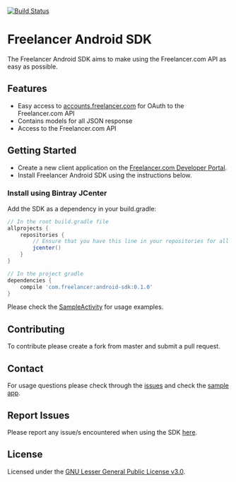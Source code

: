 [![Build Status](https://travis-ci.org/freelancer/freelancer-sdk-android.svg?branch=master)](https://travis-ci.org/freelancer/freelancer-sdk-android)

# Freelancer Android SDK

The Freelancer Android SDK aims to make using the Freelancer.com API as easy as possible.


## Features

* Easy access to [accounts.freelancer.com](https://accounts.freelancer.com) for OAuth to the Freelancer.com API
* Contains models for all JSON response
* Access to the Freelancer.com API

## Getting Started

* Create a new client application on the [Freelancer.com Developer Portal](https://accounts.freelancer.com/settings/develop).
* Install Freelancer Android SDK using the instructions below.

### Install using Bintray JCenter

Add the SDK as a dependency in your build.gradle:
```groovy
// In the root build.gradle file
allprojects {
    repositories {
        // Ensure that you have this line in your repositories for all projects
        jcenter()
    }
}

// In the project gradle
dependencies {
    compile 'com.freelancer:android-sdk:0.1.0'
}
```

Please check the [SampleActivity](https://github.com/freelancer/freelancer-sdk-android/blob/master/sample/src/main/java/com/freelancer/android/flsdkandroid/SampleActivity.kt) for usage examples.

## Contributing

To contribute please create a fork from master and submit a pull request.

## Contact

For usage questions please check through the [issues](https://github.com/freelancer/freelancer-sdk-android/issues) and check the [sample app](https://github.com/freelancer/freelancer-sdk-android/blob/master/sample/src/main/java/com/freelancer/android/flsdkandroid/SampleActivity.kt).

## Report Issues

Please report any issue/s encountered when using the SDK [here](https://github.com/freelancer/freelancer-sdk-android/issues/new/choose).

## License

Licensed under the [GNU Lesser General Public License v3.0](https://github.com/freelancer/freelancer-sdk-android/blob/master/LICENSE).
